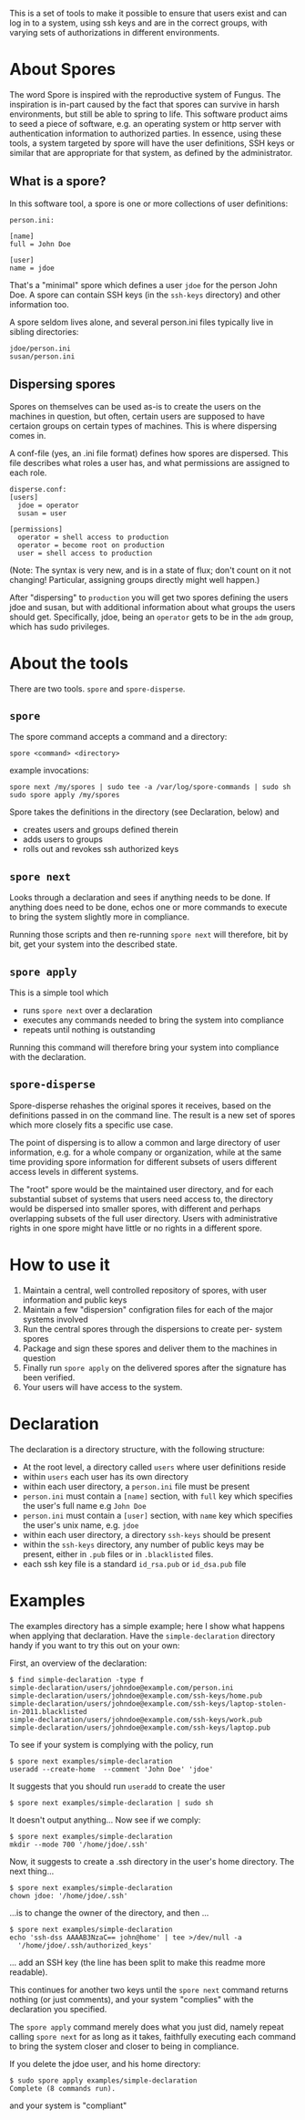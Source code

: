 This is a set of tools to make it possible to ensure that users exist
and can log in to a system, using ssh keys and are in the correct
groups, with varying sets of authorizations in different
environments.

About Spores
============

The word Spore is inspired with the reproductive system of Fungus.
The inspiration is in-part caused by the fact that spores can survive
in harsh environments, but still be able to spring to life.  This
software product aims to seed a piece of software, e.g. an operating
system or http server with authentication information to authorized
parties.  In essence, using these tools, a system targeted by spore
will have the user definitions, SSH keys or similar that are
appropriate for that system, as defined by the administrator.

What is a spore?
----------------

In this software tool, a spore is one or more collections of user
definitions:


    person.ini:

    [name]
    full = John Doe

    [user]
    name = jdoe

That's a "minimal" spore which defines a user `jdoe` for the person
John Doe.  A spore can contain SSH keys (in the `ssh-keys` directory)
and other information too.

A spore seldom lives alone, and several person.ini files typically
live in sibling directories:

    jdoe/person.ini
    susan/person.ini


Dispersing spores
-----------------

Spores on themselves can be used as-is to create the users on the
machines in question, but often, certain users are supposed to have
certaion groups on certain types of machines.  This is where
dispersing comes in.

A conf-file (yes, an .ini file format) defines how spores are
dispersed.  This file describes what roles a user has, and what
permissions are assigned to each role.

    disperse.conf:
    [users]
      jdoe = operator
      susan = user

    [permissions]
      operator = shell access to production
      operator = become root on production
      user = shell access to production

(Note: The syntax is very new, and is in a state of flux; don't count
on it not changing!  Particular, assigning groups directly might well
happen.)

After "dispersing" to `production` you will get two spores defining
the users jdoe and susan, but with additional information about what
groups the users should get.  Specifically, jdoe, being an `operator`
gets to be in the `adm` group, which has sudo privileges.


About the tools
===============

There are two tools.  `spore` and `spore-disperse`.

`spore`
-------

The spore command accepts a command and a directory:

    spore <command> <directory>

example invocations:

    spore next /my/spores | sudo tee -a /var/log/spore-commands | sudo sh
    sudo spore apply /my/spores

Spore takes the definitions in the directory (see Declaration, below)
and

 * creates users and groups defined therein
 * adds users to groups
 * rolls out and revokes ssh authorized keys


`spore next`
------------
Looks through a declaration and sees if anything needs to be done. If
anything does need to be done, echos one or more commands to execute
to bring the system slightly more in compliance.

Running those scripts and then re-running `spore next` will
therefore, bit by bit, get your system into the described state.


`spore apply`
-------------
This is a simple tool which
- runs `spore next` over a declaration
- executes any commands needed to bring the system into compliance
- repeats until nothing is outstanding

Running this command will therefore bring your system into compliance
with the declaration.


`spore-disperse`
----------------

Spore-disperse rehashes the original spores it receives, based on the
definitions passed in on the command line.  The result is a new set
of spores which more closely fits a specific use case.

The point of dispersing is to allow a common and large directory of
user information, e.g. for a whole company or organization, while
at the same time providing spore information for different subsets
of users different access levels in different systems.

The "root" spore would be the maintained user directory, and for each
substantial subset of systems that users need access to, the
directory would be dispersed into smaller spores, with different and
perhaps overlapping subsets of the full user directory.  Users with
administrative rights in one spore might have little or no rights in
a different spore.


How to use it
=============

1. Maintain a central, well controlled repository of spores, with
   user information and public keys
2. Maintain a few "dispersion" configration files for each of the
   major systems involved
3. Run the central spores through the dispersions to create per-
   system spores
4. Package and sign these spores and deliver them to the machines
   in question
5. Finally run `spore apply` on the delivered spores after the
   signature has been verified.
6. Your users will have access to the system.


Declaration
===========

The declaration is a directory structure, with the following structure:

- At the root level, a directory called `users` where user definitions
  reside
- within `users` each user has its own directory
- within each user directory, a `person.ini` file must be present
- `person.ini` must contain a `[name]` section, with `full` key which
  specifies the user's full name e.g `John Doe`
- `person.ini` must contain a `[user]` section, with `name` key which
  specifies the user's unix name, e.g. `jdoe`
- within each user directory, a directory `ssh-keys` should be present
- within the `ssh-keys` directory, any number of public keys may
  be present, either in `.pub` files or in `.blacklisted` files.
- each ssh key file is a standard `id_rsa.pub` or `id_dsa.pub` file


Examples
========

The examples directory has a simple example; here I show what happens
when applying that declaration.  Have the `simple-declaration`
directory handy if you want to try this out on your own:

First, an overview of the declaration:

    $ find simple-declaration -type f
    simple-declaration/users/johndoe@example.com/person.ini
    simple-declaration/users/johndoe@example.com/ssh-keys/home.pub
    simple-declaration/users/johndoe@example.com/ssh-keys/laptop-stolen-in-2011.blacklisted
    simple-declaration/users/johndoe@example.com/ssh-keys/work.pub
    simple-declaration/users/johndoe@example.com/ssh-keys/laptop.pub

To see if your system is complying with the policy, run

    $ spore next examples/simple-declaration
    useradd --create-home  --comment 'John Doe' 'jdoe'

It suggests that you should run `useradd` to create the user

    $ spore next examples/simple-declaration | sudo sh

It doesn't output anything...  Now see if we comply:

    $ spore next examples/simple-declaration
    mkdir --mode 700 '/home/jdoe/.ssh'

Now, it suggests to create a .ssh directory in the user's home
directory.  The next thing...

    $ spore next examples/simple-declaration
    chown jdoe: '/home/jdoe/.ssh'

...is to change the owner of the directory, and then ...

    $ spore next examples/simple-declaration
    echo 'ssh-dss AAAAB3NzaC== john@home' | tee >/dev/null -a
      '/home/jdoe/.ssh/authorized_keys'

... add an SSH key (the line has been split to make this readme more
readable).

This continues for another two keys until the `spore next`
command returns nothing (or just comments), and your system
"complies" with the declaration you specified.

The `spore apply` command merely does what you just did,
namely repeat calling `spore next` for as long as it takes,
faithfully executing each command to bring the system closer and
closer to being in compliance.

If you delete the jdoe user, and his home directory:

    $ sudo spore apply examples/simple-declaration
    Complete (8 commands run).

and your system is "compliant"


